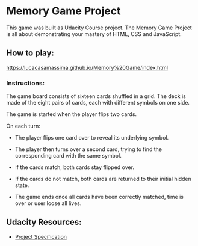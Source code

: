 # Memory Game Project

This game was built as Udacity Course project. The Memory Game Project is all about demonstrating your mastery of HTML, CSS and JavaScript.

## How to play:

https://lucacasamassima.github.io/Memory%20Game/index.html

### Instructions:

The game board consists of sixteen cards shuffled in a grid. The deck is made of the eight pairs of cards, each with different symbols on one side.

The game is started when the player flips two cards.

On each turn:

* The player flips one card over to reveal its underlying symbol.

* The player then turns over a second card, trying to find the corresponding card with the same symbol.

* If the cards match, both cards stay flipped over.

* If the cards do not match, both cards are returned to their initial hidden state.

* The game ends once all cards have been correctly matched, time is over or user loose all lives.

## Udacity Resources:

* [Project Specification](https://review.udacity.com/#!/rubrics/591/view)
